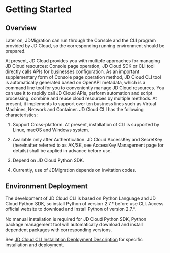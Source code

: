 # Getting Started
## Overview
Later on, JDMigration can run through the Console and the CLI program provided by JD Cloud, so the corresponding running environment should be prepared.

At present, JD Cloud provides you with multiple approaches for managing JD Cloud resources: Console page operation, JD Cloud SDK or CLI tool directly calls APIs for businesses configuration. As an important supplementary form of Console page operation method, JD Cloud CLI tool is automatically generated based on OpenAPI metadata, which is a command line tool for you to conveniently manage JD Cloud resources. You can use it to rapidly call JD Cloud APIs, perform automation and script processing, combine and reuse cloud resources by multiple methods. At present, it implements to support over ten business lines such as Virtual Machines, Network and Container. JD Cloud CLI has the following characteristics:

1. Support Cross-platform. At present, installation of CLI is supported by Linux, macOS and Windows system.

2. Available only after Authentication. JD Cloud AccessKey and SecretKey (hereinafter referred to as AK/SK, see AccessKey Management page for details) shall be applied in advance before use.

3. Depend on JD Cloud Python SDK.

4. Currently, use of JDMigration depends on invitation codes.

## Environment Deployment

The development of JD Cloud CLI is based on Python Language and JD Cloud Python SDK, so install Python of version 2.7.* before use CLI. Access official website to download and install Python of version 2.7.*.

No manual installation is required for JD Cloud Python SDK, Python package management tool will automatically download and install dependent packages with corresponding versions.

See [JD Cloud CLI Installation Deployment Description](https://docs.jdcloud.com/en/cli/introduction) for specific installation and deployment.


